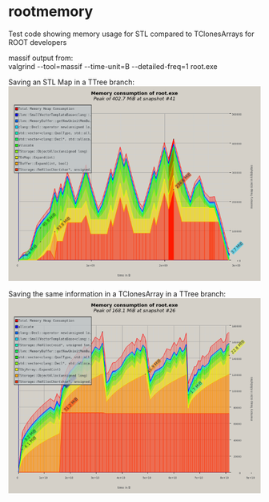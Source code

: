 # rootmemory
Test code showing memory usage for STL compared to TClonesArrays for ROOT developers

massif output from: </br>
valgrind --tool=massif --time-unit=B --detailed-freq=1 root.exe


Saving an STL Map in a TTree branch:
![STL Object](STLMap.png)

Saving the same information in a TClonesArray in a TTree branch:
![TClonesArray](TClonesArray.png)
